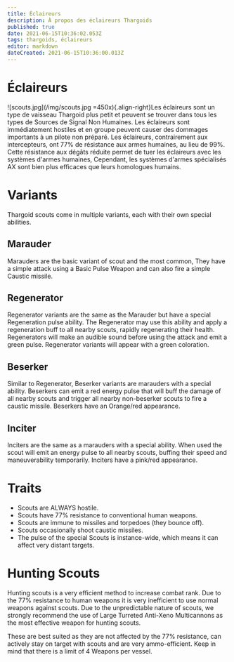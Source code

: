 ```yaml
---
title: Éclaireurs
description: À propos des éclaireurs Thargoids
published: true
date: 2021-06-15T10:36:02.053Z
tags: thargoids, éclaireurs
editor: markdown
dateCreated: 2021-06-15T10:36:00.013Z
---
```


# Éclaireurs
![scouts.jpg\](/img/scouts.jpg =450x){.align-right}Les éclaireurs sont un type de vaisseau Thargoid plus petit et peuvent se trouver dans tous les types de Sources de Signal Non Humaines. Les éclaireurs sont immédiatement hostiles et en groupe peuvent causer des dommages importants à un pilote non préparé. Les éclaireurs, contrairement aux intercepteurs, ont 77% de résistance aux armes humaines, au lieu de 99%. Cette résistance aux dégâts réduite permet de tuer les éclaireurs avec les systèmes d'armes humaines, Cependant, les systèmes d'armes spécialisés AX sont bien plus efficaces que leurs homologues humains.

# Variants

Thargoid scouts come in multiple variants, each with their own special abilities.

## Marauder
Marauders are the basic variant of scout and the most common, They have a simple attack using a Basic Pulse Weapon and can also fire a simple Caustic missile.

## Regenerator
Regenerator variants are the same as the Marauder but have a special Regeneration pulse ability. The Regenerator may use this ability and apply a regeneration buff to all nearby scouts, rapidly regenerating their health. Regenerators will make an audible sound before using the attack and emit a green pulse. Regenerator variants will appear with a green coloration.

## Beserker
Similar to Regenerator, Beserker variants are marauders with a special ability. Beserkers can emit a red energy pulse that will buff the damage of all nearby scouts and trigger all nearby non-beserker scouts to fire a caustic missile. Beserkers have an Orange/red appearance.

## Inciter
Inciters are the same as a marauders with a special ability. When used the scout will emit an energy pulse to all nearby scouts, buffing their speed and maneuverability temporarily. Inciters have a pink/red appearance.

# Traits
- Scouts are ALWAYS hostile.
- Scouts have 77% resistance to conventional human weapons.
- Scouts are immune to missiles and torpedoes (they bounce off).
- Scouts occasionally shoot caustic missiles.
- The pulse of the special Scouts is instance-wide, which means it can affect very distant targets.

# Hunting Scouts

Hunting scouts is a very efficient method to increase combat rank. Due to the 77% resistance to human weapons it is very inefficient to use normal weapons against scouts. Due to the unpredictable nature of scouts, we strongly recommend the use of Large Turreted Anti-Xeno Multicannons as the most effective weapon for hunting scouts.

These are best suited as they are not affected by the 77% resistance, can actively stay on target with scouts and are very ammo-efficient. Keep in mind that there is a limit of 4 Weapons per vessel.